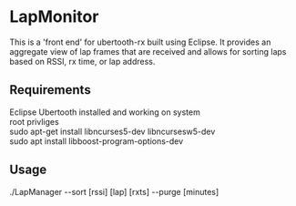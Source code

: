 # LapMonitor

This is a 'front end' for ubertooth-rx built using Eclipse. It provides an aggregate view of lap frames that are received and allows for sorting laps based on RSSI, rx time, or lap address.

## Requirements
Eclipse
Ubertooth installed and working on system<br />  root privliges<br />  sudo apt-get install libncurses5-dev libncursesw5-dev<br />  sudo apt install libboost-program-options-dev<br />

## Usage
./LapManager --sort [rssi] [lap] [rxts] --purge [minutes]
